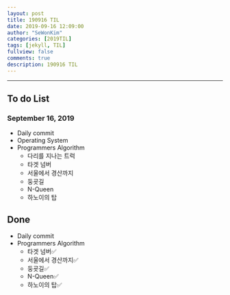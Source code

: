 ```yaml
---
layout: post
title: 190916 TIL
date: 2019-09-16 12:09:00
author: "SeWonKim"
categories: [2019TIL]
tags: [jekyll, TIL]
fullview: false
comments: true
description: 190916 TIL
---
```


---

## To do List

### September 16, 2019

- Daily commit
- Operating System
- Programmers Algorithm
  - 다리를 지나는 트럭
  - 타겟 넘버
  - 서울에서 경산까지
  - 둥굣길
  - N-Queen
  - 하노이의 탑

## Done

- Daily commit
- Programmers Algorithm
  - 타겟 넘버✅
  - 서울에서 경산까지✅
  - 둥굣길✅
  - N-Queen✅
  - 하노이의 탑✅
